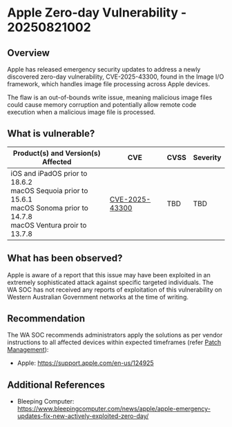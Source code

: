 # Apple Zero-day Vulnerability - 20250821002

## Overview

Apple has released emergency security updates to address a newly discovered zero-day vulnerability, CVE-2025-43300, found in the Image I/O framework, which handles image file processing across Apple devices.

The flaw is an out-of-bounds write issue, meaning malicious image files could cause memory corruption and potentially allow remote code execution when a malicious image file is processed.

## What is vulnerable?

| Product(s) and Version(s) Affected | CVE                                                               | CVSS | Severity |
| ------------------------------------------------------------------------- | ----------------------------------------------------------------- | ---- | -------- |
| iOS and iPadOS prior to 18.6.2 <br> macOS Sequoia prior to 15.6.1 <br> macOS Sonoma prior to 14.7.8 <br> macOS Ventura proir to 13.7.8 | [CVE-2025-43300](https://nvd.nist.gov/vuln/detail/CVE-2025-43300) | TBD | TBD |

## What has been observed?

Apple is aware of a report that this issue may have been exploited in an extremely sophisticated attack against specific targeted individuals.
The WA SOC has not received any reports of exploitation of this vulnerability on Western Australian Government networks at the time of writing.

## Recommendation

The WA SOC recommends administrators apply the solutions as per vendor instructions to all affected devices within expected timeframes (refer [Patch Management](../guidelines/patch-management.md)):

- Apple: <https://support.apple.com/en-us/124925>

## Additional References

- Bleeping Computer: <https://www.bleepingcomputer.com/news/apple/apple-emergency-updates-fix-new-actively-exploited-zero-day/>
